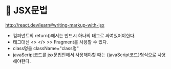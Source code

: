# 🍎 JSX문법

http://react.dev/learn#writing-markup-with-jsx

- 컴퍼넌트의 return()에서는 반드시 하나의 태그로 싸여있어야한다.
- 태그대신 <> </> >> Fragment를 사용할 수 있다.
- class명을 className="class명"
- javaScript코드를 jsx문법안에서 사용해야할 때는 {javaScript코드}형식으로 사용해야한다.
